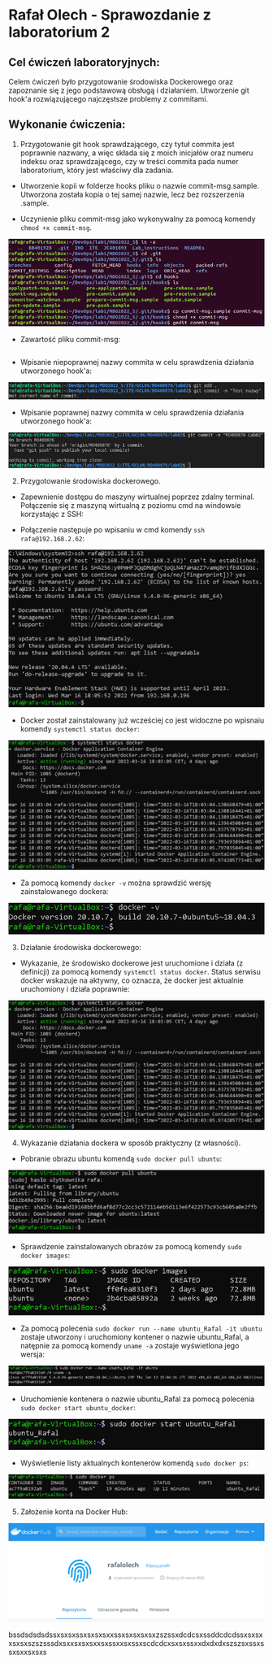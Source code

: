 # Rafał Olech - Sprawozdanie z laboratorium 2

## Cel ćwiczeń laboratoryjnych:

Celem ćwiczeń było przygotowanie środowiska Dockerowego oraz zapoznanie się z jego podstawową obsługą i działaniem. Utworzenie git hook'a rozwiązującego najczęstsze problemy z commitami. 

## Wykonanie ćwiczenia:

1. Przygotowanie git hook sprawdzającego, czy tytuł commita jest poprawnie nazwany, a więc składa się z moich inicjałów oraz numeru indeksu oraz sprawdzającego, czy w treści commita pada numer laboratorium, który jest właściwy dla zadania.


 * Utworzenie kopii w folderze hooks pliku o nazwie commit-msg.sample. Utworzona została kopia o tej samej nazwie, lecz bez rozszerzenia .sample.


 * Uczynienie pliku commit-msg jako wykonywalny za pomocą komendy `chmod +x commit-msg`.    

![img](lab2_1.png)


 * Zawartość pliku commit-msg:


```bash

```

 * Wpisanie niepoprawnej nazwy commita w celu sprawdzenia działania utworzonego hook'a:

 ![img](lab2_6.png)


 * Wpisanie poprawnej nazwy commita w celu sprawdzenia działania utworzonego hook'a:

 ![img](lab2_7.png)




2. Przygotowanie środowiska dockerowego.


 * Zapewnienie dostępu do maszyny wirtualnej poprzez zdalny terminal. Połączenie się z maszyną wirtualną z poziomu cmd na windowsie korzystając z SSH:


 * Połączenie następuje po wpisaniu w cmd komendy `ssh rafa@192.168.2.62`:

 ![img](lab2_ssh.PNG)


 * Docker został zainstalowany już wcześciej co jest widoczne po wpisnaiu komendy `systemctl status docker`:

 ![img](lab2_docker.PNG)


 * Za pomocą komendy `docker -v` można sprawdzić wersję zainstalowanego dockera:

 ![img](lab2_deocker_v.PNG)



3. Działanie środowiska dockerowego:

 * Wykazanie, że środowisko dockerowe jest uruchomione i działa (z definicji) za pomocą komendy `systemctl status docker`. Status serwisu docker wskazuje na aktywny, co oznacza, że docker jest aktualnie uruchomiony i działa poprawnie:

 ![img](lab2_docker.PNG)



4. Wykazanie działania dockera w sposób praktyczny (z własności).

 * Pobranie obrazu ubuntu komendą `sudo docker pull ubuntu`:

 ![img](lab2_obraz_ubuntu.PNG)


 * Sprawdzenie zainstalowanych obrazów za pomocą komendy `sudo docker images`:

 ![img](lab2_obrazy.PNG)


 * Za pomocą polecenia `sudo docker run --name ubuntu_Rafal -it ubuntu` zostaje utworzony i uruchomiony kontener o nazwie ubuntu_Rafal, a natępnie za pomocą komendy `uname -a` zostaje wyświetlona jego wersja:

 ![img](ubuntu_uruchomienie.PNG)


 * Uruchomienie kontenera o nazwie ubuntu_Rafal za pomocą polecenia `sudo docker start ubuntu_docker`:

 ![img](docker_start.PNG)


 * Wyświetlenie listy aktualnych kontenerów komendą `sudo docker ps`:

 ![img](aktualne_kontenery.PNG)



 5. Założenie konta na Docker Hub:

 ![img](dockerHub.PNG)

 bssdsdsdsdssxsxsxssxsxsxsxxssxsxsxsxsxzszssxdcdcsxssddcdcdssxsxsxxsxsxszszsssdxsxxsxsxsxxsxssxxsxssxscdcdcxsxsxssxxdxdxdxszszsxssxssxsxxsxsxs



























